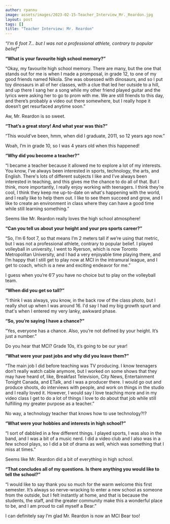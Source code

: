 ```yaml
---
author: rpannu
image: assets/images/2023-02-15-Teacher_Interview_Mr._Reardon.jpg
layout: post
tags: []
title: "Teacher Interview: Mr. Reardon"
---
```


*“I’m 6 foot 7… but I was not a professional athlete, contrary to
 popular belief”*

**“What is your favourite high school memory?”**

“Okay, my favourite high school memory. There are many, but the one that
stands out for me is when I made a promposal, in grade 12, to one of my
good friends named Nikola. She was obsessed with dinosaurs, and so I put
toy dinosaurs in all of her classes, with a clue that led her outside to
a hill, and up there I sang her a song while my other friend played
guitar and the lyrics were asking her to go to prom with me. We are
still friends to this day, and there’s probably a video out there
somewhere, but I really hope it doesn’t get resurfaced anytime soon.”

Aw, Mr. Reardon is so sweet.

**“That’s a great story! And what year was this?”**

“This would’ve been, hmm, when did I graduate, 2011, so 12 years ago
now.”

Woah, I’m in grade 10, so I was 4 years old when this happened!

**“Why did you become a teacher?”**

“I became a teacher because it allowed me to explore a lot of my
interests. You know, I’ve always been interested in sports, technology,
the arts, and English. There's lots of different subjects I like and
I’ve always been interested in teaching, and this gives me the chance to
do all of that. But I think, more importantly, I really enjoy working
with teenagers. I think they’re cool, I think they keep me up-to-date on
what's happening with the world, and I really like to help them out. I
like to see them succeed and grow, and I like to create an environment
in class where they can have a good time while still learning
something.”

Seems like Mr. Reardon really loves the high school atmosphere!

**“Can you tell us about your height and your pro sports career?”**

“So, I’m 6 foot 7, so that means I’m 2 meters tall if we’re using that
metric, but I was not a professional athlete, contrary to popular
belief. I played volleyball in university, I went to Ryerson, which is
now Toronto Metropolitan University, and I had a very enjoyable time
playing there, and I’m happy that I still get to play now at MCI in the
intramural league, and I get to coach, which is a new and exciting
endeavor for me.”

I guess when you’re 6’7 you have no choice but to play on the volleyball
team.

**“When did you get so tall?”**

“I think I was always, you know, in the back row of the class photo, but
I really shot up when I was around 16. I'd say I had my big growth spurt
and that's when I entered my very lanky, awkward phase.

**“So, you’re saying I have a chance?”**

“Yes, everyone has a chance. Also, you’re not defined by your height.
It’s just a number.”

Do you hear that MCI? Grade 10s, it’s going to be our year!

**“What were your past jobs and why did you leave them?”**

“The main job I did before teaching was TV producing. I know teenagers
don’t really watch cable anymore, but I worked on some shows that they
may have heard of, like, Breakfast Television, City News, Entertainment
Tonight Canada, and ETalk, and I was a producer there. I would go out
and produce shoots, do interviews with people, and work on things in the
studio and I really loved it. However, I would say I love teaching more
and in my video class I get to do a lot of things I love to do about
that job while still fulfilling my greater purpose as a teacher.”

No way, a technology teacher that knows how to use technology?!?

**“What were your hobbies and interests in high school?”**

“I sort of dabbled in a few different things. I played sports, I was
also in the band, and I was a bit of a music nerd. I did a video club
and I also was in a few school plays, so I did a bit of drama as well,
which was something that I miss at times.”

Seems like Mr. Reardon did a bit of everything in high school.

**“That concludes all of my questions. Is there anything you would like
to tell the school?”**

“I would like to say thank you so much for the warm welcome this first
semester. It’s always so nerve-wracking to enter a new school as someone
from the outside, but I felt instantly at home, and that is because the
students, the staff, and the greater community make this a wonderful
place to be, and I am proud to call myself a Bear.”

I can definitely say I’m glad Mr. Reardon is now an MCI Bear too!
